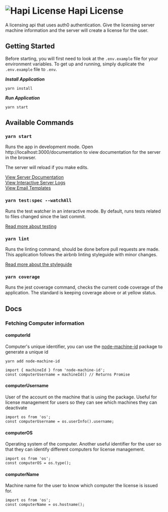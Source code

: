 # ![Hapi License](https://i.imgur.com/6drEN2O.png) Hapi License

A licensing api that uses auth0 authentication. Give the licensing server machine information and the server will create a license for the user.

## Getting Started

Before starting, you will first need to look at the `.env.example` file for your environment variables.
To get up and running, simply duplicate the `.env.example` file to `.env`.

***Install Application***
```
yarn install
```

***Run Application***
```
yarn start
```

## Available Commands

### `yarn start`
Runs the app in development mode.
Open http://localhost:3000/documentation to view documentation
for the server in the browser.

The server will reload if you make edits.

[View Server Documentation](http://localhost:3000/documentation)<br />
[View Interactive Server Logs](http://localhost:3000/tv)<br />
[View Email Templates](http://localhost:3000/templates)

### `yarn test:spec --watchAll`
Runs the test watcher in an interactive mode.
By default, runs tests related to files changed since the last commit.

[Read more about testing](https://facebook.github.io/jest/docs/en/getting-started.html)
### `yarn lint`
Runs the linting command, should be done before pull requests are made.
This application follows the airbnb linting styleguide with minor changes.

[Read more about the styleguide](https://github.com/airbnb/javascript)
### `yarn coverage`
Runs the jest coverage command, checks the current code coverage of the application.
The standard is keeping coverage above or at yellow status.

## Docs

### Fetching Computer information

#### computerId

Computer's unique identifier, you can use the [node-machine-id](https://github.com/automation-stack/node-machine-id) package to generate a unique id

`yarn add node-machine-id`

```
import { machineId } from 'node-machine-id';
const computerUsername = machineId() // Returns Promise
```

#### computerUsername
User of the account on the machine that is using the package. Useful for license management for users so they can see which machines they can deactivate

```
import os from 'os';
const computerUsername = os.userInfo().username;
```

#### computerOS
Operating system of the computer. Another useful identifier for the user so that they can identify different computers for license management.

```
import os from 'os';
const computerOS = os.type();
```

#### computerName
Machine name for the user to know which computer the license is issued for.

```
import os from 'os';
const computerName = os.hostname();
```

